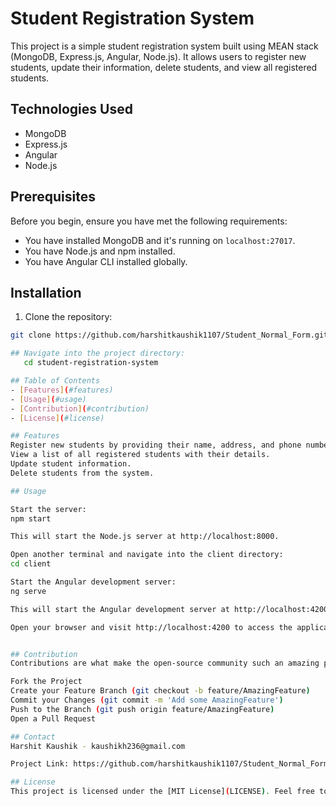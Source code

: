 # Student Registration System

This project is a simple student registration system built using MEAN stack (MongoDB, Express.js, Angular, Node.js). It allows users to register new students, update their information, delete students, and view all registered students.

## Technologies Used

- MongoDB
- Express.js
- Angular
- Node.js

## Prerequisites

Before you begin, ensure you have met the following requirements:
- You have installed MongoDB and it's running on `localhost:27017`.
- You have Node.js and npm installed.
- You have Angular CLI installed globally.

## Installation

1. Clone the repository:

```bash
git clone https://github.com/harshitkaushik1107/Student_Normal_Form.git)

## Navigate into the project directory:
   cd student-registration-system

## Table of Contents
- [Features](#features)
- [Usage](#usage)
- [Contribution](#contribution)
- [License](#license)

## Features
Register new students by providing their name, address, and phone number.
View a list of all registered students with their details.
Update student information.
Delete students from the system.

## Usage

Start the server:
npm start

This will start the Node.js server at http://localhost:8000.

Open another terminal and navigate into the client directory:
cd client

Start the Angular development server:
ng serve

This will start the Angular development server at http://localhost:4200.

Open your browser and visit http://localhost:4200 to access the application.


## Contribution
Contributions are what make the open-source community such an amazing place to learn, inspire, and create. Any contributions you make are greatly appreciated.

Fork the Project
Create your Feature Branch (git checkout -b feature/AmazingFeature)
Commit your Changes (git commit -m 'Add some AmazingFeature')
Push to the Branch (git push origin feature/AmazingFeature)
Open a Pull Request

## Contact
Harshit Kaushik - kaushikh236@gmail.com

Project Link: https://github.com/harshitkaushik1107/Student_Normal_Form.git

## License
This project is licensed under the [MIT License](LICENSE). Feel free to use, modify, and distribute it as needed.
